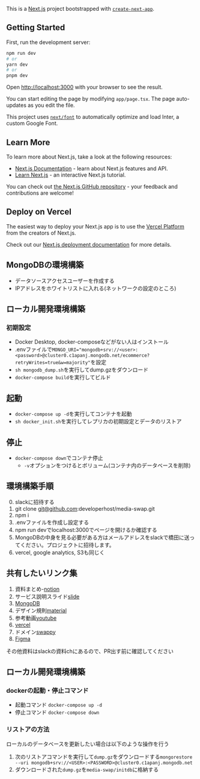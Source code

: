 This is a [Next.js](https://nextjs.org/) project bootstrapped with [`create-next-app`](https://github.com/vercel/next.js/tree/canary/packages/create-next-app).

## Getting Started

First, run the development server:

```bash
npm run dev
# or
yarn dev
# or
pnpm dev
```

Open [http://localhost:3000](http://localhost:3000) with your browser to see the result.

You can start editing the page by modifying `app/page.tsx`. The page auto-updates as you edit the file.

This project uses [`next/font`](https://nextjs.org/docs/basic-features/font-optimization) to automatically optimize and load Inter, a custom Google Font.

## Learn More

To learn more about Next.js, take a look at the following resources:

- [Next.js Documentation](https://nextjs.org/docs) - learn about Next.js features and API.
- [Learn Next.js](https://nextjs.org/learn) - an interactive Next.js tutorial.

You can check out [the Next.js GitHub repository](https://github.com/vercel/next.js/) - your feedback and contributions are welcome!

## Deploy on Vercel

The easiest way to deploy your Next.js app is to use the [Vercel Platform](https://vercel.com/new?utm_medium=default-template&filter=next.js&utm_source=create-next-app&utm_campaign=create-next-app-readme) from the creators of Next.js.

Check out our [Next.js deployment documentation](https://nextjs.org/docs/deployment) for more details.

## MongoDBの環境構築

- データソースアクセスユーザーを作成する
- IPアドレスをホワイトリストに入れる(ネットワークの設定のところ)

## ローカル開発環境構築

### 初期設定

- Docker Desktop, docker-composeなどがない人はインストール
- .envファイルで`MONGO_URI="mongodb+srv://<user>:<password>@cluster0.c1apanj.mongodb.net/ecommerce?retryWrites=true&w=majority"`を設定
- `sh mongodb_dump.sh`を実行してdump.gzをダウンロード
- `docker-compose build`を実行してビルド

## 起動

- `docker-compose up -d`を実行してコンテナを起動
- `sh docker_init.sh`を実行してレプリカの初期設定とデータのリストア

## 停止

- `docker-compose down`でコンテナ停止
  - `-v`オプションをつけるとボリューム(コンテナ内のデータベースを削除)

## 環境構築手順

0. slackに招待する
1. git clone git@github.com:developerhost/media-swap.git
2. npm i
3. .envファイルを作成し設定する
4. npm run devでlocalhost:3000でページを開けるか確認する
5. MongoDBの中身を見る必要がある方はメールアドレスをslackで橋田に送ってください。プロジェクトに招待します。
6. vercel, google analytics, S3も同じく

## 共有したいリンク集

1. 資料まとめ-[notion](https://ring-brand-8a1.notion.site/web-a21f7d21402e4837bee9dc095379d784?pvs=4)
2. サービス説明スライド[slide](https://docs.google.com/presentation/d/1bpopnTWIMddWTKF0L7PbIC5OX9K09WoX1sfmDqGdR6c/edit?usp=sharing)
3. [MongoDB](https://cloud.mongodb.com/v2/650570ecc24c6674dfe276c1#/overview)
4. デザイン規則[material](https://m3.material.io/components/buttons/overview)
5. 参考動画[youtube](https://www.youtube.com/watch?v=PGPGcKBpAk8&t=18s)
6. [vercel](https://vercel.com/dirtyman69/media-swap)
7. ドメイン[swappy](https://www.swappy.jp/)
8. [Figma](https://www.figma.com/file/hGDNS4SqUcCFPEO7QktPpm/Untitled?type=design&node-id=0-1&mode=design&t=RXinljJlgKGIVOjm-0)

その他資料はslackの資料chにあるので、PR出す前に確認してください
## ローカル開発環境構築
### dockerの起動・停止コマンド
- 起動コマンド `docker-compose up -d`
- 停止コマンド `docker-compose down`
### リストアの方法
ローカルのデータベースを更新したい場合は以下のような操作を行う
1. 次のリストアコマンドを実行して`dump.gz`をダウンロードする`mongorestore --uri mongodb+srv://<USER>:<PASSWORD>@cluster0.c1apanj.mongodb.net`
2. ダウンロードされた`dump.gz`を`media-swap/initdb`に格納する
